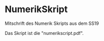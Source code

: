 # NumerikSkript
Mitschrift des Numerik Skripts aus dem SS19

Das Skript ist die "numerikscript.pdf".
